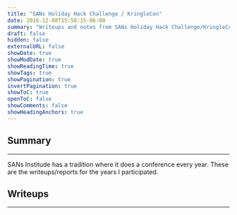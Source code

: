 ```yaml
---
title: "SANs Holiday Hack Challenge / KringleCon"
date: 2016-12-08T15:50:15-06:00
summary: "Writeups and notes from SANs Holiday Hack Challenge/KringleCon."
draft: false
hidden: false
externalURL: false
showDate: true
showModDate: true
showReadingTime: true
showTags: true
showPagination: true
invertPagination: true
showToC: true
openToC: false
showComments: false
showHeadingAnchors: true
---
```


## Summary
---

SANs Institude has a tradition where it does a conference every year.
These are the writeups/reports for the years I participated.

## Writeups
---

